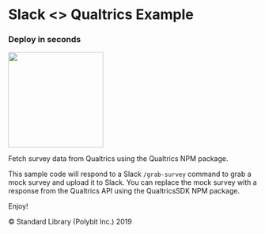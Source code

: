 # Slack <> Qualtrics Example
### Deploy in seconds

[<img src="https://deploy.stdlib.com/static/images/deploy.svg" width="192">](https://deploy.stdlib.com/)

Fetch survey data from Qualtrics using the Qualtrics NPM package.

This sample code will respond to a Slack `/grab-survey` command to grab
a mock survey and upload it to Slack. You can replace the mock survey with
a response from the Qualtrics API using the QualtricsSDK NPM package.

Enjoy!

&copy; Standard Library (Polybit Inc.) 2019
